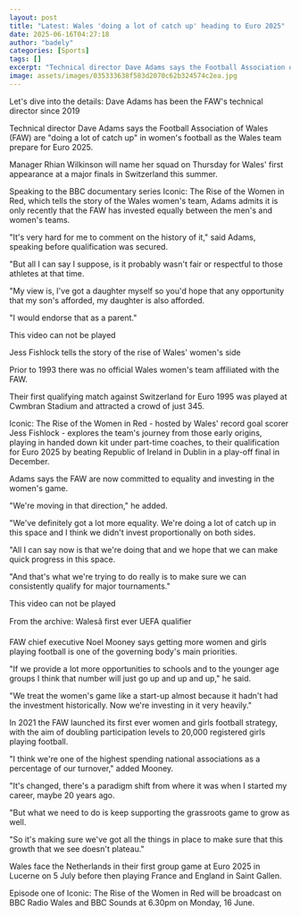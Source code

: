 ```yaml
---
layout: post
title: "Latest: Wales 'doing a lot of catch up' heading to Euro 2025"
date: 2025-06-16T04:27:18
author: "badely"
categories: [Sports]
tags: []
excerpt: "Technical director Dave Adams says the Football Association of Wales are 'doing a lot of catch up' in women's football as the Wales team prepare for t"
image: assets/images/035333638f583d2070c62b324574c2ea.jpg
---
```


Let's dive into the details: Dave Adams has been the FAW's technical director since 2019

Technical director Dave Adams says the Football Association of Wales (FAW) are "doing a lot of catch up" in women's football as the Wales team prepare for Euro 2025.

Manager Rhian Wilkinson will name her squad on Thursday for Wales' first appearance at a major finals in Switzerland this summer.

Speaking to the BBC documentary series Iconic: The Rise of the Women in Red, which tells the story of the Wales women's team, Adams admits it is only recently that the FAW has invested equally between the men's and women's teams.

"It's very hard for me to comment on the history of it," said Adams, speaking before qualification was secured.

"But all I can say I suppose, is it probably wasn't fair or respectful to those athletes at that time.

"My view is, I've got a daughter myself so you'd hope that any opportunity that my son's afforded, my daughter is also afforded.

"I would endorse that as a parent."

This video can not be played

Jess Fishlock tells the story of the rise of Wales' women's side

Prior to 1993 there was no official Wales women's team affiliated with the FAW.

Their first qualifying match against Switzerland for Euro 1995 was played at Cwmbran Stadium and attracted a crowd of just 345.

Iconic: The Rise of the Women in Red - hosted by Wales' record goal scorer Jess Fishlock - explores the team's journey from those early origins, playing in handed down kit under part-time coaches, to their qualification for Euro 2025 by beating Republic of Ireland in Dublin in a play-off final in December.

Adams says the FAW are now committed to equality and investing in the women's game.

"We're moving in that direction," he added.

"We've definitely got a lot more equality. We're doing a lot of catch up in this space and I think we didn't invest proportionally on both sides.

"All I can say now is that we're doing that and we hope that we can make quick progress in this space.

"And that's what we're trying to do really is to make sure we can consistently qualify for major tournaments."

This video can not be played

From the archive: Walesâ first ever UEFA qualifier

FAW chief executive Noel Mooney says getting more women and girls playing football is one of the governing body's main priorities.

"If we provide a lot more opportunities to schools and to the younger age groups I think that number will just go up and up and up," he said.

"We treat the women's game like a start-up almost because it hadn't had the investment historically. Now we're investing in it very heavily."

In 2021 the FAW launched its first ever women and girls football strategy, with the aim of doubling participation levels to 20,000 registered girls playing football.

"I think we're one of the highest spending national associations as a percentage of our turnover," added Mooney.

"It's changed, there's a paradigm shift from where it was when I started my career, maybe 20 years ago.

"But what we need to do is keep supporting the grassroots game to grow as well.

"So it's making sure we've got all the things in place to make sure that this growth that we see doesn't plateau."

Wales face the Netherlands in their first group game at Euro 2025 in Lucerne on 5 July before then playing France and England in Saint Gallen.

Episode one of Iconic: The Rise of the Women in Red will be broadcast on BBC Radio Wales and BBC Sounds at 6.30pm on Monday, 16 June.

